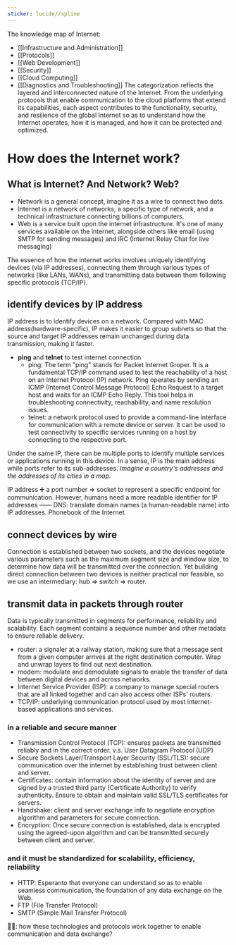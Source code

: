 ```yaml
---
sticker: lucide//spline
---
```

The knowledge map of Internet:
- [[Infrastructure and Administration]]
- [[Protocols]]
- [[Web Development]]
- [[Security]]
- [[Cloud Computing]]
- [[Diagnostics and Troubleshooting]]
The categorization reflects the layered and interconnected nature of the Internet. From the underlying protocols that enable communication to the cloud platforms that extend its capabilities, each aspect contributes to the functionality, security, and resilience of the global Internet so as to understand how the Internet operates, how it is managed, and how it can be protected and optimized.

# How does the Internet work?
## What is Internet? And Network? Web?

- Network is a general concept, imagine it as a wire to connect two dots.
- Internet is a network of networks, a specific type of network, and a technical infrastructure connecting billions of computers.
- Web is a service built upon the internet infrastructure. It's one of many services available on the internet, alongside others like email (using SMTP for sending messages) and IRC (Internet Relay Chat for live messaging)

The essence of how the internet works involves uniquely identifying devices (via IP addresses), connecting them through various types of networks (like LANs, WANs), and transmitting data between them following specific protocols (TCP/IP).

## identify devices by IP address

IP address is to identify devices on a network.
Compared with MAC address(hardware-specific), IP makes it easier to group subnets so that the source and target IP addresses remain unchanged during data transmission, making it faster.
- **ping** and **telnet** to test internet connection
	- ping: The term "ping" stands for Packet Internet Groper. It is a fundamental TCP/IP command used to test the reachability of a host on an Internet Protocol (IP) network. Ping operates by sending an ICMP (Internet Control Message Protocol) Echo Request to a target host and waits for an ICMP Echo Reply. This tool helps in troubleshooting connectivity, reachability, and name resolution issues.
	- telnet: a network protocol used to provide a command-line interface for communication with a remote device or server. It can be used to test connectivity to specific services running on a host by connecting to the respective port.

Under the same IP, there can be multiple ports to identify multiple services or applications running in this device. In a sense, IP is the main address while ports refer to its sub-addresses.
*Imagine a country's addresses and the addresses of its cities in a map.*

IP address ➕ a port number => socket to represent a specific endpoint for communication.
However, humans need a more readable identifier for IP addresses —— DNS: translate domain names (a human-readable name) into IP addresses. Phonebook of the Internet.

## connect devices by wire

Connection is established between two sockets, and the devices negotiate various parameters such as the maximum segment size and window size, to determine how data will be transmitted over the connection. Yet building direct connection between two devices is neither practical nor feasible, so we use an intermediary: hub => switch => router.

## transmit data in packets through router

Data is typically transmitted in segments for performance, reliability and scalability. Each segment contains a sequence number and other metadata to ensure reliable delivery.
- router: a signaler at a railway station, making sure that a message sent from a given computer arrives at the right destination computer. Wrap and unwrap layers to find out next destination.
- modem: modulate and demodulate signals to enable the transfer of data between digital devices and across networks.
- Internet Service Provider (ISP): a company to manage special routers that are all linked together and can also access other ISPs' routers.
- TCP/IP: underlying communication protocol used by most internet-based applications and services.

### in a reliable and secure manner

- Transmission Control Protocol (TCP): ensures packets are transmitted reliably and in the correct order. v.s. User Datagram Protocol (UDP)
- Secure Sockets Layer/Transport Layer Security (SSL/TLS): secure communication over the internet by establishing trust between client and server.
- Certificates: contain information about the identity of server and are signed by a trusted third party (Certificate Authority) to verify authenticity. Ensure to obtain and maintain valid SSL/TLS certificates for servers.
- Handshake: client and server exchange info to negotiate encryption algorithm and parameters for secure connection.
- Encryption: Once secure connection is established, data is encrypted using the agreed-upon algorithm and can be transmitted securely between client and server.

### and it must be standardized for scalability, efficiency, reliability

- HTTP: Esperanto that everyone can understand so as to enable seamless communication, the foundation of any data exchange on the Web.
- FTP (File Transfer Protocol)
- SMTP (Simple Mail Transfer Protocol)

😶‍🌫️: how these technologies and protocols work together to enable communication and data exchange? 


  









